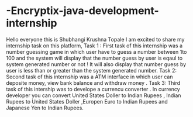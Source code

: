 # -Encryptix-java-development-internship
Hello everyone this is Shubhangi Krushna Topale 
I am excited to share my internship task on this platform,
Task 1 :
First task of this internship was a number guessing game in which user have to guess a number between 1to 100 
and the system will display that the number guess by user is eqaul to system generated number or not !
It will also display that number guess by user is less than or greater than the system generated number.
Task 2:
Second task of this internship was a ATM interface in which user can deposite money, view bank balance 
and withdraw money .
Task 3:
Third task of this intership was to develope a currencu converter . In currency developer you can convert 
United States Doller to Indian Rupees , Indian Rupees to United States Doller ,Europen Euro to Indian Rupees
and Japanese Yen to Indian Rupees.

